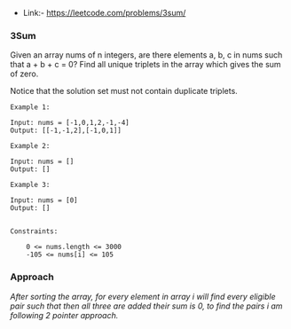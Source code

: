 - Link:- https://leetcode.com/problems/3sum/

### 3Sum

Given an array nums of n integers, are there elements a, b, c in nums such that a + b + c = 0? Find all unique triplets in the array which gives the sum of zero.

Notice that the solution set must not contain duplicate triplets.

```
Example 1:

Input: nums = [-1,0,1,2,-1,-4]
Output: [[-1,-1,2],[-1,0,1]]

Example 2:

Input: nums = []
Output: []

Example 3:

Input: nums = [0]
Output: []


Constraints:

    0 <= nums.length <= 3000
    -105 <= nums[i] <= 105

```

### Approach

_After sorting the array, for every element in array i will find every eligible pair such that then all three are added their sum is 0, to find the pairs i am following 2 pointer approach._
